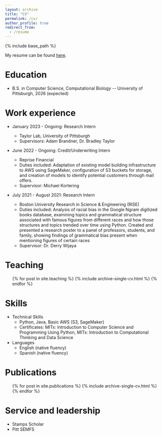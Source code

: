 ```yaml
---
layout: archive
title: "CV"
permalink: /cv/
author_profile: true
redirect_from:
  - /resume
---
```


{% include base_path %}

My resume can be found [here](./images/resume.pdf).

Education
======
* B.S. in Computer Science, Computational Biology -- University of Pittsburgh, 2026 (expected)

Work experience
======
* January 2023 - Ongoing: Research Intern
  * Taylor Lab, University of Pittsburgh
  * Supervisors: Adam Brandner, Dr. Bradley Taylor

* June 2022 - Ongoing: Credit/Underwriting Intern
  * Reprise Financial
  * Duties included: Adaptation of existing model building infrastructure to AWS using SageMaker, configuration of S3 buckets for storage, and creation of models to identify potential customers through mail offers.
  * Supervisor: Michael Kortering

* July 2021 - August 2021: Research Intern
  * Boston University Research in Science & Engineering (RISE)
  * Duties included: Analysis of racial bias in the Google Ngram digitized books database, examining topics and grammatical structure associated with famous figures from different races and how those structures and topics trended over time using Python. Created and presented a research poster to a panel of professors, students, and family, showing findings of grammatical bias present when mentioning figures of certain races
  * Supervisor: Dr. Derry Wijaya
  
Teaching
======
  <ul>{% for post in site.teaching %}
    {% include archive-single-cv.html %}
  {% endfor %}</ul>

Skills
======
* Technical Skills
  * Python, Java, Basic AWS (S3, SageMaker)
  * Certificates: MITx: Introduction to Computer Science and Programming Using Python, MITx: Introduction to Computational Thinking and Data Science
* Languages
  * English (native fluency)
  * Spanish (native fluency)

Publications
======
  <ul>{% for post in site.publications %}
    {% include archive-single-cv.html %}
  {% endfor %}</ul>
  
Service and leadership
======
* Stamps Scholar
* Pitt SEMFS
